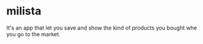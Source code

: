 # milista
It's an app that let you save and show the kind of products you bought whe you go to the market.
